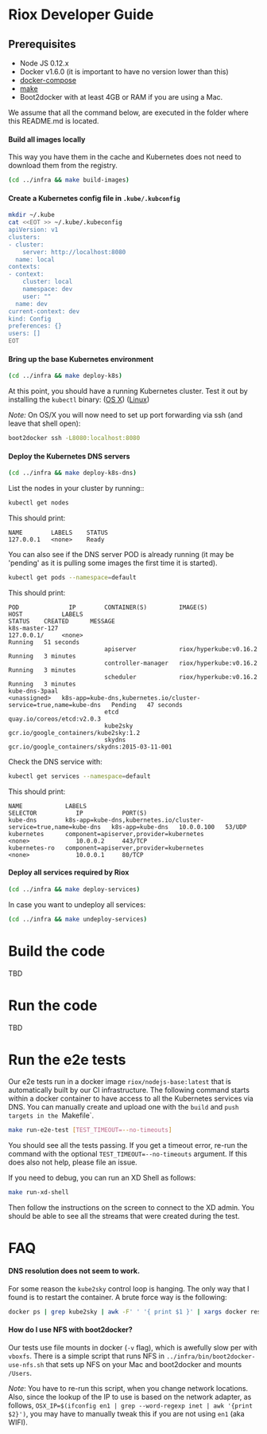 # Riox Developer Guide


## Prerequisites

* Node JS 0.12.x
* Docker v1.6.0 (it is important to have no version lower than this)
* [docker-compose](https://docs.docker.com/compose/install/) 
* [make](http://www.gnu.org/software/make/manual/make.html)
* Boot2docker with at least 4GB or RAM if you are using a Mac. 

We assume that all the command below, are executed in the folder where this README.md is located. 

#### Build all images locally

This way you have them in the cache and Kubernetes does not need to download them from the registry.

```sh
(cd ../infra && make build-images)
```

#### Create a Kubernetes config file in `.kube/.kubconfig` 

```sh
mkdir ~/.kube
cat <<EOT >> ~/.kube/.kubeconfig 
apiVersion: v1
clusters:
- cluster:
    server: http://localhost:8080
  name: local
contexts:
- context:
    cluster: local
    namespace: dev
    user: ""
  name: dev
current-context: dev
kind: Config
preferences: {}
users: []
EOT
```

#### Bring up the base Kubernetes environment

```sh
(cd ../infra && make deploy-k8s)
```

At this point, you should have a running Kubernetes cluster. Test it out by installing the `kubectl` binary: 
([OS X](https://storage.googleapis.com/kubernetes-release/release/v0.16.2/bin/darwin/amd64/kubectl))
([Linux](https://storage.googleapis.com/kubernetes-release/release/v0.16.2/bin/linux/amd64/kubectl))


*Note:*
On OS/X you will now need to set up port forwarding via ssh (and leave that shell open):

```sh
boot2docker ssh -L8080:localhost:8080
```

#### Deploy the Kubernetes DNS servers

```sh
(cd ../infra && make deploy-k8s-dns)
```

List the nodes in your cluster by running::

```sh
kubectl get nodes
```

This should print:
```
NAME        LABELS    STATUS
127.0.0.1   <none>    Ready
```

You can also see if the DNS server POD is already running (it may be 'pending' as it is pulling some images
the first time it is started).

```sh
kubectl get pods --namespace=default
```

This should print:
```
POD              IP        CONTAINER(S)         IMAGE(S)                                         HOST           LABELS                                                              STATUS    CREATED      MESSAGE
k8s-master-127                                                                                   127.0.0.1/     <none>                                                              Running   51 seconds   
                           apiserver            riox/hyperkube:v0.16.2                                                                                                        Running   3 minutes    
                           controller-manager   riox/hyperkube:v0.16.2                                                                                                        Running   3 minutes    
                           scheduler            riox/hyperkube:v0.16.2                                                                                                        Running   3 minutes    
kube-dns-3paal                                                                                   <unassigned>   k8s-app=kube-dns,kubernetes.io/cluster-service=true,name=kube-dns   Pending   47 seconds   
                           etcd                 quay.io/coreos/etcd:v2.0.3                                                                                                                    
                           kube2sky             gcr.io/google_containers/kube2sky:1.2                                                                                                         
                           skydns               gcr.io/google_containers/skydns:2015-03-11-001     
```

Check the DNS service with: 
```sh
kubectl get services --namespace=default
```

This should print:
```
NAME            LABELS                                                              SELECTOR           IP           PORT(S)
kube-dns        k8s-app=kube-dns,kubernetes.io/cluster-service=true,name=kube-dns   k8s-app=kube-dns   10.0.0.100   53/UDP
kubernetes      component=apiserver,provider=kubernetes                             <none>             10.0.0.2     443/TCP
kubernetes-ro   component=apiserver,provider=kubernetes                             <none>             10.0.0.1     80/TCP
```

#### Deploy all services required by Riox

```sh
(cd ../infra && make deploy-services)
```

In case you want to undeploy all services:
```sh
(cd ../infra && make undeploy-services)
```


# Build the code

TBD

# Run the code

TBD
 

# Run the e2e tests

Our e2e tests run in a docker image `riox/nodejs-base:latest` that is automatically built by
our CI infrastructure. The following command starts within a docker container to have access to 
all the Kubernetes services via DNS. You can manually create and upload one with the `build` and `push
targets in the `Makefile`.

```sh
make run-e2e-test [TEST_TIMEOUT=--no-timeouts]
```

You should see all the tests passing. If you get a timeout error, re-run the command with the 
optional `TEST_TIMEOUT=--no-timeouts` argument. If this does also not help, please file an issue.

If you need to debug, you can run an XD Shell as follows:
```sh
make run-xd-shell
```

Then follow the instructions on the screen to connect to the XD admin. You should be able to see
all the streams that were created during the test.


# FAQ

#### DNS resolution does not seem to work. 

For some reason the `kube2sky` control loop is hanging. The only way that I found is to restart the container. A brute force way is the following:

```sh
docker ps | grep kube2sky | awk -F' ' '{ print $1 }' | xargs docker restart
```

#### How do I use NFS with boot2docker?

Our tests use file mounts in docker (`-v` flag), which is awefully slow per with `vboxfs`. There is a simple script that
runs NFS in `../infra/bin/boot2docker-use-nfs.sh` that sets up NFS on your Mac and boot2docker and mounts `/Users`. 

*Note*: You have to re-run this script, when you change network locations. Also, since the lookup of the IP to use
is based on the network adapter, as follows, `OSX_IP=$(ifconfig en1 | grep --word-regexp inet | awk '{print $2}')`, you
may have to manually tweak this if you are not using `en1` (aka WIFI).
